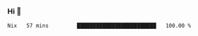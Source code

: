 ### Hi 👋

<!--START_SECTION:waka-->

```txt
Nix   57 mins         █████████████████████████   100.00 %
```

<!--END_SECTION:waka-->
